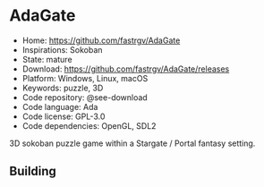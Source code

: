 # AdaGate

- Home: https://github.com/fastrgv/AdaGate
- Inspirations: Sokoban
- State: mature
- Download: https://github.com/fastrgv/AdaGate/releases
- Platform: Windows, Linux, macOS
- Keywords: puzzle, 3D
- Code repository: @see-download
- Code language: Ada
- Code license: GPL-3.0
- Code dependencies: OpenGL, SDL2

3D sokoban puzzle game within a Stargate / Portal fantasy setting.

## Building
